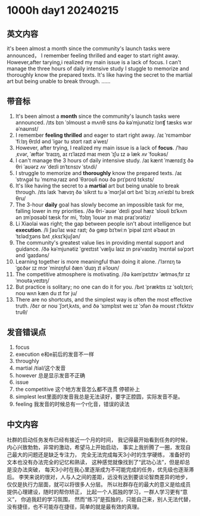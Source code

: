 # 1000h day1 20240215
## 英文内容
it's been almost a month since the community's launch tasks were announced，
I remember feeling thrilled and eager to start right away.
However,after tarying,i realized my main issue is a lack of focus.
I can't manage the three hours of daily intensive study
I stuggle to memorize and thoroughly know the prepared texts.
It's like having the secret to the martial art but being unable to break through.
......

## 带音标
1.	It's been almost a **month** since the community's launch tasks were announced.
  /ɪts bɪn ˈɔlmoʊst ə mʌnθ sɪns ðə kəˈmjunətiz lɔnʧ tæsks wɜr əˈnaʊnst/
2.	I remember **feeling thrilled** and eager to start right away.
  /aɪ ˈrɛməmbər ˈfiːlɪŋ θrɪld ənd ˈigər tu stɑrt raɪt əˈweɪ/
3.	However, after trying, I realized my main issue is a lack of **focus**.
  /ˈhaʊˌɛvər, ˈæftər ˈtraɪɪŋ, aɪ rɪˈlaɪzd maɪ meɪn ˈɪʃu ɪz ə læk ʌv ˈfoʊkəs/
4.	I can't manage the 3 hours of daily intensive study.
  /aɪ kænt ˈmænɪdʒ ðə θri ˈaʊərz ʌv ˈdeɪli ɪnˈtɛnsɪv ˈstʌdi/
5.	I struggle to memorize and **thoroughly** know the prepared texts.
  /aɪ ˈstrʌɡəl tu ˈmɛməˌraɪz ənd ˈθɜroʊli noʊ ðə prɪˈpɛrd tɛksts/
6.	It's like having the secret to a **martial** art but being unable to break through.
  /ɪts laɪk ˈhævɪŋ ðə ˈsikrɪt tu ə ˈmɑrʃəl ɑrt bʌt ˈbiːɪŋ ʌnˈeɪbl tu breɪk θru/
7.	The 3-hour **daily** goal has slowly become an impossible task for me, falling lower in my priorities.
  /ðə θri-ˈaʊər ˈdeɪli goʊl hæz ˈsloʊli bɪˈkʌm ən ɪmˈpɑsəbl tæsk fɔr mi, ˈfɔlɪŋ ˈloʊər ɪn maɪ praɪˈɔrətiz/
8.	Li Xiaolai was right; the gap between people isn't about intelligence but **execution**.
  /li ʃaʊˈlaɪ wəz raɪt; ðə ɡæp bɪˈtwiːn ˈpipəl ɪznt əˈbaʊt ɪnˈtɛlədʒəns bʌt ˌɛksɪˈkjuʃən/
9.	The community's greatest value lies in providing mental support and guidance.
  /ðə kəˈmjunətiz ˈɡreɪtɪst ˈvælju laɪz ɪn prəˈvaɪdɪŋ ˈmɛntəl səˈpɔrt ənd ˈɡaɪdəns/
10.	Learning together is more meaningful than doing it alone.
  /ˈlɜrnɪŋ təˈɡɛðər ɪz mɔr ˈminɪŋfʊl ðæn ˈduɪŋ ɪt əˈloʊn/
11.	The competitive atmosphere is motivating.
  /ðə kəmˈpɛtɪtɪv ˈætməsˌfɪr ɪz ˈmoʊtəˌveɪtɪŋ/
12.	But practice is solitary; no one can do it for you.
  /bʌt ˈpræktɪs ɪz ˈsɑlɪˌtɛri; noʊ wʌn kæn du ɪt fɔr ju/
13.	There are no shortcuts, and the simplest way is often the most effective truth.
  /ðɛr ɑr noʊ ˈʃɔrtˌkʌts, ənd ðə ˈsɪmplɪst weɪ ɪz ˈɔfən ðə moʊst ɪˈfɛktɪv truθ/
## 发音错误点
1. focus
2. execution e和e前后的发音不一样
3. throughly
4. martial /tial/这个发音
5. however 总是显示发音不正确
6. issue 
7. the competitive  这个地方发音怎么都不连贯 停顿补上
8. simplest  lest里面的l发音我总是无法读好，要字正腔圆，实际发音不是。
9. feeling 我发音的时候总有一个r化音，错误的读法

## 中文内容
社群的启动任务发布已经有接近一个月的时间，
我记得最开始看到任务的时候，内心兴致勃勃，非常的激动，希望马上开始启动，
事实上我折腾了一圈，发现自己最大的问题还是缺乏专注力，
完全无法完成每天3小时的生学硬练，
准备好的文本也没有办法完全的记忆和熟读，
这种感觉就像找到了“武功心法”，但是却总是没办法突破，
每天3小时在我心里逐渐成为不可能完成的任务，优先级也逐渐滞后。
李笑来说的很对，人与人之间的差距，远没有达到要谈论智商差异的地步，仅仅是执行力层面，就可以将很多人分层。
所以社群存在的最大的意义是给成员提供心理建设，随时的帮你矫正，
比起一个人孤独的学习，一群人学习更有“意义”，
你追我赶的学习氛围，
然而“练习”是孤独的，只能自己来，别人无法代替，
没有捷径，也不可能存在捷径，简单的就是最有效的真理。
